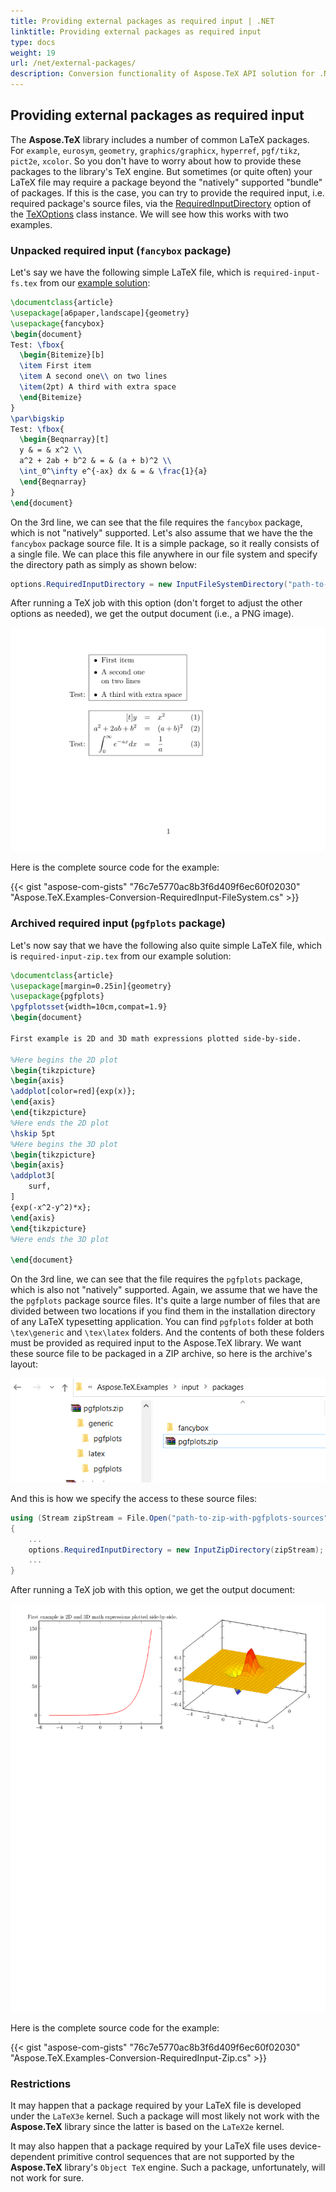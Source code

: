 ```yaml
---
title: Providing external packages as required input | .NET
linktitle: Providing external packages as required input
type: docs
weight: 19
url: /net/external-packages/
description: Conversion functionality of Aspose.TeX API solution for .NET has a Constructor which accepts a stream as the first argument. Here are some code examples.
---
```


## **Providing external packages as required input**

The **Aspose.TeX** library includes a number of common LaTeX packages. For `example`, `eurosym`, `geometry`, `graphics/graphicx`, `hyperref`, `pgf/tikz`, `pict2e`, `xcolor`. So you don't have to worry about how to provide these packages to the library's TeX engine. But sometimes (or quite often) your LaTeX file may require a package beyond the "natively" supported "bundle" of packages. If this is the case, you can try to provide the required input, i.e. required package's source files, via the [RequiredInputDirectory](https://reference.aspose.com/tex/net/aspose.tex/texoptions/requiredinputdirectory/) option of the [TeXOptions](https://reference.aspose.com/tex/net/aspose.tex/texoptions/) class instance. We will see how this works with two examples.

### **Unpacked required input (`fancybox` package)**

Let's say we have the following simple LaTeX file, which is `required-input-fs.tex` from our [example solution](https://github.com/aspose-tex/Aspose.TeX-for-.NET):

```tex
\documentclass{article}
\usepackage[a6paper,landscape]{geometry}
\usepackage{fancybox}
\begin{document}
Test: \fbox{
  \begin{Bitemize}[b]
  \item First item
  \item A second one\\ on two lines
  \item(2pt) A third with extra space
  \end{Bitemize}
}
\par\bigskip
Test: \fbox{
  \begin{Beqnarray}[t]
  y & = & x^2 \\
  a^2 + 2ab + b^2 & = & (a + b)^2 \\
  \int_0^\infty e^{-ax} dx & = & \frac{1}{a}
  \end{Beqnarray}
}
\end{document}
```

On the 3rd line, we can see that the file requires the `fancybox` package, which is not "natively" supported. Let's also assume that we have the the `fancybox` package source file. It is a simple package, so it really consists of a single file. We can place this file anywhere in our file system and specify the directory path as simply as shown below:

```C#
options.RequiredInputDirectory = new InputFileSystemDirectory("path-to-directory-where-fancybox.sty-located");
```

After running a TeX job with this option (don't forget to adjust the other options as needed), we get the output document (i.e., a PNG image).

![](Conversion-RequiredInputFs.png)

Here is the complete source code for the example:

{{< gist "aspose-com-gists" "76c7e5770ac8b3f6d409f6ec60f02030" "Aspose.TeX.Examples-Conversion-RequiredInput-FileSystem.cs" >}}

### **Archived required input (`pgfplots` package)**

Let's now say that we have the following also quite simple LaTeX file, which is `required-input-zip.tex` from our example solution:
```tex
\documentclass{article}
\usepackage[margin=0.25in]{geometry}
\usepackage{pgfplots}
\pgfplotsset{width=10cm,compat=1.9}
\begin{document}

First example is 2D and 3D math expressions plotted side-by-side.

%Here begins the 2D plot
\begin{tikzpicture}
\begin{axis}
\addplot[color=red]{exp(x)};
\end{axis}
\end{tikzpicture}
%Here ends the 2D plot
\hskip 5pt
%Here begins the 3D plot
\begin{tikzpicture}
\begin{axis}
\addplot3[
    surf,
]
{exp(-x^2-y^2)*x};
\end{axis}
\end{tikzpicture}
%Here ends the 3D plot

\end{document}
```

On the 3rd line, we can see that the file requires the `pgfplots` package, which is also not "natively" supported. Again, we assume that we have the the `pgfplots` package source files. It's quite a large number of files that are divided between two locations if you find them in the installation directory of any LaTeX typesetting application. You can find `pgfplots` folder at both `\tex\generic` and `\tex\latex` folders. And the contents of both these folders must be provided as required input to the Aspose.TeX library. We want these source file to be packaged in a ZIP archive, so here is the archive's layout:

![](pgfplots-zip-layout.png)

And this is how we specify the access to these source files:

```C#
using (Stream zipStream = File.Open("path-to-zip-with-pgfplots-sources"), FileMode.Open))
{
    ...
    options.RequiredInputDirectory = new InputZipDirectory(zipStream);
    ...
}

```

After running a TeX job with this option, we get the output document:

![](Conversion-RequiredInputZip.png)

Here is the complete source code for the example:

{{< gist "aspose-com-gists" "76c7e5770ac8b3f6d409f6ec60f02030" "Aspose.TeX.Examples-Conversion-RequiredInput-Zip.cs" >}}

### **Restrictions**

It may happen that a package required by your LaTeX file is developed under the `LaTeX3e` kernel. Such a package will most likely not work with the **Aspose.TeX** library since the latter is based on the `LaTeX2e` kernel.

It may also happen that a package required by your LaTeX file uses device-dependent primitive control sequences that are not supported by the **Aspose.TeX** library's `Object TeX` engine. Such a package, unfortunately, will not work for sure.
